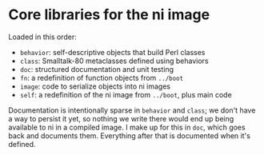 # Core libraries for the ni image
Loaded in this order:

- `behavior`: self-descriptive objects that build Perl classes
- `class`: Smalltalk-80 metaclasses defined using behaviors
- `doc`: structured documentation and unit testing
- `fn`: a redefinition of function objects from `../boot`
- `image`: code to serialize objects into ni images
- `self`: a redefinition of the ni image from `../boot`, plus main code

Documentation is intentionally sparse in `behavior` and `class`; we don't have
a way to persist it yet, so nothing we write there would end up being available
to ni in a compiled image. I make up for this in `doc`, which goes back and
documents them. Everything after that is documented when it's defined.
